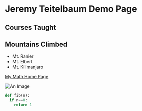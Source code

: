 # Jeremy Teitelbaum Demo Page

## Courses Taught

## Mountains Climbed

- Mt. Ranier
- Mt. Elbert
- Mt. Kilimanjaro

[My Math Home Page](https://teitelbaum.math.uconn.edu)

![An Image](./Dec-10%4021.25.46.png)

```python
def fib(n):
  if n==0:
    return 1
```

